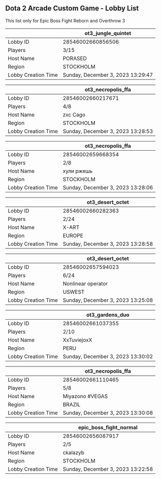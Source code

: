 ## Dota 2 Arcade Custom Game - Lobby List

This list only for Epic Boss Fight Reborn and Overthrow 3

|  | ot3_jungle_quintet |
| ------ | ------ |
| Lobby ID | 28546002660856506 |
| Players | 3/15 |
| Host Name | PORASED |
| Region | STOCKHOLM |
| Lobby Creation Time | Sunday, December 3, 2023 13:29:47 |


|  | ot3_necropolis_ffa |
| ------ | ------ |
| Lobby ID | 28546002660217671 |
| Players | 4/8 |
| Host Name | zxc Cago |
| Region | STOCKHOLM |
| Lobby Creation Time | Sunday, December 3, 2023 13:28:53 |


|  | ot3_necropolis_ffa |
| ------ | ------ |
| Lobby ID | 28546002659668354 |
| Players | 2/8 |
| Host Name | хули ржешь |
| Region | STOCKHOLM |
| Lobby Creation Time | Sunday, December 3, 2023 13:28:06 |


|  | ot3_desert_octet |
| ------ | ------ |
| Lobby ID | 28546002660282363 |
| Players | 2/24 |
| Host Name | X-ART |
| Region | EUROPE |
| Lobby Creation Time | Sunday, December 3, 2023 13:28:58 |


|  | ot3_desert_octet |
| ------ | ------ |
| Lobby ID | 28546002657594023 |
| Players | 6/24 |
| Host Name | Nonlinear operator |
| Region | USWEST |
| Lobby Creation Time | Sunday, December 3, 2023 13:25:08 |


|  | ot3_gardens_duo |
| ------ | ------ |
| Lobby ID | 28546002661037355 |
| Players | 2/10 |
| Host Name | XxTuviejoxX |
| Region | PERU |
| Lobby Creation Time | Sunday, December 3, 2023 13:30:02 |


|  | ot3_necropolis_ffa |
| ------ | ------ |
| Lobby ID | 28546002661110465 |
| Players | 5/8 |
| Host Name | Miyazono #VEGAS |
| Region | BRAZIL |
| Lobby Creation Time | Sunday, December 3, 2023 13:30:08 |


|  | epic_boss_fight_normal |
| ------ | ------ |
| Lobby ID | 28546002656087917 |
| Players | 2/5 |
| Host Name | ckalazyb |
| Region | STOCKHOLM |
| Lobby Creation Time | Sunday, December 3, 2023 13:22:58 |


